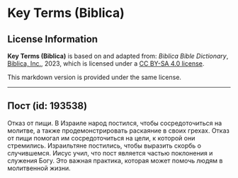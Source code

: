 # Key Terms (Biblica)

## License Information

**Key Terms (Biblica)** is based on and adapted from: _Biblica Bible Dictionary_, [Biblica, Inc.](https://www.biblica.com/), 2023, which is licensed under a [CC BY-SA 4.0 license](https://creativecommons.org/licenses/by-sa/4.0/legalcode.en).

This markdown version is provided under the same license.



--------------------------------

## Пост (id: 193538)

Отказ от пищи. В Израиле народ постился, чтобы сосредоточиться на молитве, а также продемонстрировать раскаяние в своих грехах. Отказ от пищи помогал им сосредоточиться на цели, к которой они стремились. Израильтяне постились, чтобы выразить скорбь о случившемся. Иисус учил, что пост является частью поклонения и служения Богу. Это важная практика, которая может помочь людям в молитвенной жизни.


